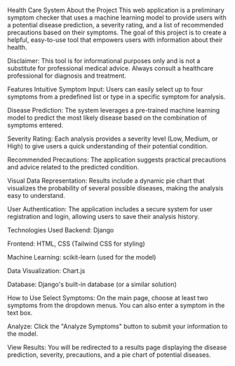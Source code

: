 Health Care System
About the Project
This web application is a preliminary symptom checker that uses a machine learning model to provide users with a potential disease prediction, a severity rating, and a list of recommended precautions based on their symptoms. The goal of this project is to create a helpful, easy-to-use tool that empowers users with information about their health.

Disclaimer: This tool is for informational purposes only and is not a substitute for professional medical advice. Always consult a healthcare professional for diagnosis and treatment.

Features
Intuitive Symptom Input: Users can easily select up to four symptoms from a predefined list or type in a specific symptom for analysis.

Disease Prediction: The system leverages a pre-trained machine learning model to predict the most likely disease based on the combination of symptoms entered.

Severity Rating: Each analysis provides a severity level (Low, Medium, or High) to give users a quick understanding of their potential condition.

Recommended Precautions: The application suggests practical precautions and advice related to the predicted condition.

Visual Data Representation: Results include a dynamic pie chart that visualizes the probability of several possible diseases, making the analysis easy to understand.

User Authentication: The application includes a secure system for user registration and login, allowing users to save their analysis history.

Technologies Used
Backend: Django

Frontend: HTML, CSS (Tailwind CSS for styling)

Machine Learning: scikit-learn (used for the model)

Data Visualization: Chart.js

Database: Django's built-in database (or a similar solution)

How to Use
Select Symptoms: On the main page, choose at least two symptoms from the dropdown menus. You can also enter a symptom in the text box.

Analyze: Click the "Analyze Symptoms" button to submit your information to the model.

View Results: You will be redirected to a results page displaying the disease prediction, severity, precautions, and a pie chart of potential diseases.

